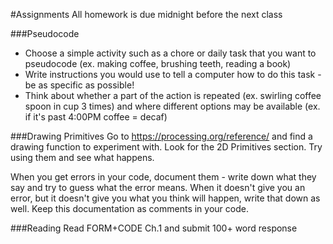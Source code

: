 #Assignments
All homework is due midnight before the next class

###Pseudocode
- Choose a simple activity such as a chore or daily task that you want to pseudocode (ex. making coffee, brushing teeth, reading a book)
- Write instructions you would use to tell a computer how to do this task - be as specific as possible!
- Think about whether a part of the action is repeated (ex. swirling coffee spoon in cup 3 times) and where different options may be available (ex. if it's past 4:00PM coffee = decaf)

###Drawing Primitives
Go to https://processing.org/reference/ and find a drawing function to experiment with. Look for the 2D Primitives section. Try using them and see what happens.

When you get errors in your code, document them - write down what they say and try to guess what the error means. When it doesn't give you an error, but it doesn't give you what you think will happen, write that down as well. Keep this documentation as comments in your code.

###Reading
Read FORM+CODE Ch.1 and submit 100+ word response
